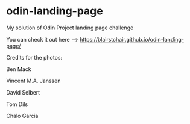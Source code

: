 # odin-landing-page
My solution of Odin Project landing page challenge

You can check it out here --> https://blairstchair.github.io/odin-landing-page/

Credits for the photos:

Ben Mack

Vincent M.A. Janssen

David Selbert

Tom Dils

Chalo Garcia

